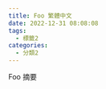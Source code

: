 ```yaml
---
title: Foo 繁體中文
date: 2022-12-31 08:08:08
tags:
  - 標籤2
categories:
  - 分類2
---
```


Foo 摘要

<!--more-->
